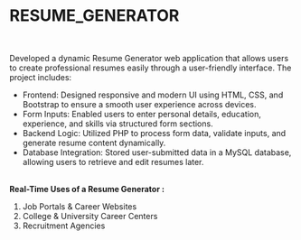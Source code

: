 # RESUME_GENERATOR
<br>
<p>
  Developed a dynamic Resume Generator web application that allows users to create professional resumes easily through a user-friendly interface. The project includes:
</p>
<ul>
  <li>Frontend: Designed responsive and modern UI using HTML, CSS, and Bootstrap to ensure a smooth user experience across devices.</li>
   <li>Form Inputs: Enabled users to enter personal details, education, experience, and skills via structured form sections.</li>
   <li>Backend Logic: Utilized PHP to process form data, validate inputs, and generate resume content dynamically.</li>
   <li>Database Integration: Stored user-submitted data in a MySQL database, allowing users to retrieve and edit resumes later.</li>
  
</ul>
<br>
<b> Real-Time Uses of a Resume Generator :</b>
<ol>
  <li>Job Portals & Career Websites</li>
  <li>College & University Career Centers</li>
  <li>Recruitment Agencies</li>
</ol>
